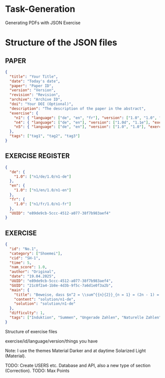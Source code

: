 # Task-Generation
Generating PDFs with JSON Exercise

# Structure of the JSON files

## PAPER

```JSON
{
  "title": "Your Title",
  "date": "Today's date",
  "paper": "Paper ID",
  "version": "Version",
  "revision": "Revision",
  "archive": "Archive ID",
  "doi": "Your DOI (Optional)",
  "description": "The description of the paper in the abstract",
  "exercise": {
    "n1": { "language": ["de", "en", "fr"], "version": ["1.0", "1.0", "1.0"], "exercise": [1] },
    "n4": { "language": ["de", "en"], "version": ["1.0d", "1.1e"], "exercise": [1, 2, 3, 4] },
    "n5": { "language": ["de", "en"], "version": ["1.0", "1.0"], "exercise": [1] }
  },
  "tags": ["tag1", "tag2", "tag3"]
}
```

## EXERCISE REGISTER

```json
{
  "de": {
    "1.0": ["n1/de/1.0/n1-de"]
  },
  "en": {
    "1.0": ["n1/en/1.0/n1-en"]
  },
  "fr": {
    "1.0": ["n1/fr/1.0/n1-fr"]
  },
  "UUID": "e89de9cb-5ccc-4512-a077-38f7b983aef4"
}

```

## EXERCISE

```JSON
{
  "id": "No.1",
  "category": ["Shoemei"],
  "cid": "SH-1",
  "time": 5,
  "nam_score": 1.0,
  "author": "Original",
  "date": "19.04.2025",
  "UUID": "e89de9cb-5ccc-4512-a077-38f7b983aef4",
  "GUID": "21c0f2a4-1b8e-4d3b-9f5c-7a6d1e0f3a2b",
  "main": {
    "title": "Beweise, dass $n^2 = \\sum^{{n}{2}}_{n = 1} = (2n - 1) = n^2$",
    "content": "solution/n1-de",
    "solution": "solution/n1-de"
  },
  "difficulty": 1,
  "tags": ["Induktion", "Summen", "Ungerade Zahlen", "Naturelle Zahlen"]
}
```

Structure of exercise files

exercise/id/language/version/things you have

Note: I use the themes Material Darker and at daytime Solarized Light (Material).


TODO: Create USERS etc. Database and API, also a new type of section (Correction).
TODO: Max Points